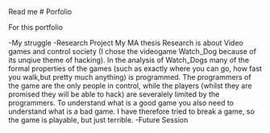 Read me # Porfolio

For this portfolio

-My struggle
-Research Project
My MA thesis Research is about Video games and control society (I chose the videogame Watch_Dog because of its unqiue theme of hacking). In the analysis of Watch_Dogs many of the formal properties of the games (such as exactly where you can go, how fast you walk,but pretty much anything) is programmed. The programmers of the game are the only people in control, while the players (whilst they are promised they will be able to hack) are severalely limited by the programmers.
To understand what is a good game you also need to understand what is a bad game. I have therefore tried to break a game, so the game is playable, but just terrible.
-Future Session
